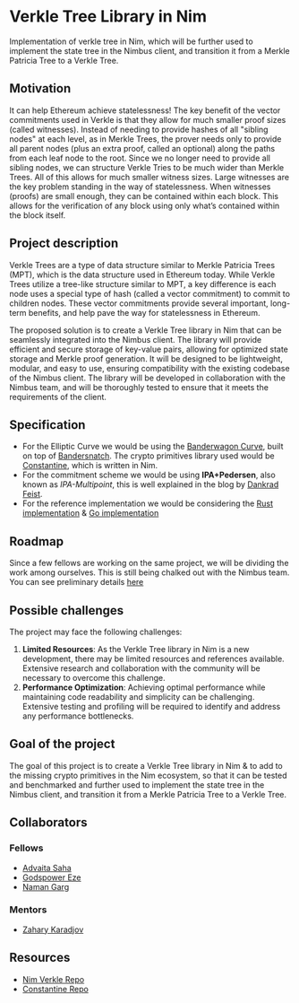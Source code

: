 # Verkle Tree Library in Nim

Implementation of verkle tree in Nim, which will be further used to implement the state tree in the Nimbus client, and transition it from a Merkle Patricia Tree to a Verkle Tree.

## Motivation
It can help Ethereum achieve statelessness! The key benefit of the vector commitments used in Verkle is that they allow for much smaller proof sizes (called witnesses). Instead of needing to provide hashes of all "sibling nodes" at each level, as in Merkle Trees, the prover needs only to provide all parent nodes (plus an extra proof, called an optional) along the paths from each leaf node to the root. Since we no longer need to provide all sibling nodes, we can structure Verkle Tries to be much wider than Merkle Trees. All of this allows for much smaller witness sizes. 
Large witnesses are the key problem standing in the way of statelessness. When witnesses (proofs) are small enough, they can be contained within each block. This allows for the verification of any block using only what’s contained within the block itself.

## Project description
Verkle Trees are a type of data structure similar to Merkle Patricia Trees (MPT), which is the data structure used in Ethereum today. While Verkle Trees utilize a tree-like structure similar to MPT, a key difference is each node uses a special type of hash (called a vector commitment) to commit to children nodes. These vector commitments provide several important, long-term benefits, and help pave the way for statelessness in Ethereum.

The proposed solution is to create a Verkle Tree library in Nim that can be seamlessly integrated into the Nimbus client. The library will provide efficient and secure storage of key-value pairs, allowing for optimized state storage and Merkle proof generation. It will be designed to be lightweight, modular, and easy to use, ensuring compatibility with the existing codebase of the Nimbus client. The library will be developed in collaboration with the Nimbus team, and will be thoroughly tested to ensure that it meets the requirements of the client.

## Specification
- For the Elliptic Curve we would be using the [Banderwagon Curve](https://hackmd.io/@6iQDuIePQjyYBqDChYw_jg/BJBNcv9fq), built on top of [Bandersnatch](https://eprint.iacr.org/2021/1152.pdf). The crypto primitives library used would be [Constantine](https://github.com/mratsim/constantine), which is written in Nim. 
- For the commitment scheme we would be using **IPA+Pedersen**, also known as *IPA-Multipoint*, this is well explained in the blog by [Dankrad Feist](https://dankradfeist.de/ethereum/2021/07/27/inner-product-arguments.html).
- For the reference implementation we would be considering the [Rust implementation](https://github.com/crate-crypto/rust-verkle) & [Go implementation](https://github.com/gballet/go-verkle)

## Roadmap

Since a few fellows are working on the same project, we will be dividing the work among ourselves. This is still being chalked out with the Nimbus team. You can see preliminary details [here](https://github.com/status-im/nim-eth-verkle/issues/1)

## Possible challenges
The project may face the following challenges:
1. **Limited Resources**: As the Verkle Tree library in Nim is a new development, there may be limited resources and references available. Extensive research and collaboration with the community will be necessary to overcome this challenge.
2. **Performance Optimization**: Achieving optimal performance while maintaining code readability and simplicity can be challenging. Extensive testing and profiling will be required to identify and address any performance bottlenecks.

## Goal of the project
The goal of this project is to create a Verkle Tree library in Nim & to add to the missing crypto primitives in the Nim ecosystem, so that it can be tested and benchmarked and further used to implement the state tree in the Nimbus client, and transition it from a Merkle Patricia Tree to a Verkle Tree.

## Collaborators

### Fellows
- [Advaita Saha](https://github.com/advaita-saha)
- [Godspower Eze](https://github.com/Godspower-Eze)
- [Naman Garg](https://github.com/namn-grg)

### Mentors
- [Zahary Karadjov](https://github.com/zah)

## Resources
- [Nim Verkle Repo](https://github.com/status-im/nim-eth-verkle)
- [Constantine Repo](https://github.com/mratsim/constantine)